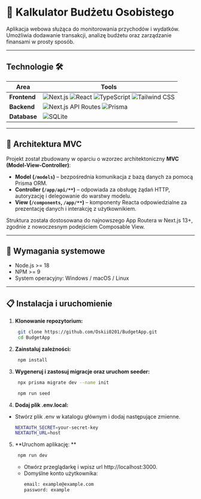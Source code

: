 # 📄 Kalkulator Budżetu Osobistego
Aplikacja webowa służąca do monitorowania przychodów i wydatków. Umożliwia dodawanie transakcji, analizę budżetu oraz zarządzanie finansami w prosty sposób.

---

## Technologie 🛠

| Area            | Tools                                                                                                                                                                                                                                                                                                                                                                                        |
|------------------|----------------------------------------------------------------------------------------------------------------------------------------------------------------------------------------------------------------------------------------------------------------------------------------------------------------------------------------------------------------------------------------------|
| **Frontend**     | ![Next.js](https://img.shields.io/badge/-Next.js-000000?logo=nextdotjs&logoColor=white) ![React](https://img.shields.io/badge/-React-61DAFB?logo=react&logoColor=white) ![TypeScript](https://img.shields.io/badge/-TypeScript-3178C6?logo=typescript&logoColor=white) ![Tailwind CSS](https://img.shields.io/badge/-TailwindCSS-38B2AC?logo=tailwindcss&logoColor=white)                    |
| **Backend**      | ![Next.js API Routes](https://img.shields.io/badge/-Next.js%20API-000000?logo=nextdotjs&logoColor=white) ![Prisma](https://img.shields.io/badge/-Prisma-2D3748?logo=prisma&logoColor=white)                                                                                                                                                                                                  |
| **Database**     | ![SQLite](https://img.shields.io/badge/SQLite-07405E?style=flat&compact=true&logo=sqlite&logoColor=white)                                                                                                                                                                                                                                                                                                   |

---

## 🧱 Architektura MVC

Projekt został zbudowany w oparciu o wzorzec architektoniczny **MVC (Model-View-Controller)**:

- **Model (`/models`)** – bezpośrednia komunikacja z bazą danych za pomocą Prisma ORM.
- **Controller (`/app/api/**`)** – odpowiada za obsługę żądań HTTP, autoryzację i delegowanie do warstwy modelu.
- **View (`/components`, `/app/**`)** – komponenty Reacta odpowiedzialne za prezentację danych i interakcję z użytkownikiem.

Struktura została dostosowana do najnowszego App Routera w Next.js 13+, zgodnie z nowoczesnym podejściem Composable View.

---

## 🧰 Wymagania systemowe

- Node.js >= 18
- NPM >= 9
- System operacyjny: Windows / macOS / Linux

---

## 📋 Instalacja i uruchomienie

1. **Klonowanie repozytorium:**
   ```bash
    git clone https://github.com/Oskii0201/BudgetApp.git
    cd BudgetApp
   ```
2. **Zainstaluj zależności:**
   ```bash
    npm install
   ```
3. **Wygeneruj i zastosuj migracje oraz uruchom seeder:**
   ```bash
    npx prisma migrate dev --name init
   ```
   ```bash
    npm run seed
   ```
4. **Dodaj plik .env.local:**
- Stwórz plik .env w katalogu głównym i dodaj następujące zmienne.
    ```bash
    NEXTAUTH_SECRET=your-secret-key
    NEXTAUTH_URL=host
    ```
5. **Uruchom aplikację: **
   ```bash
    npm run dev
   ```
    - Otwórz przeglądarkę i wpisz url http://localhost:3000.
    - Domyślne konto użytkownika:
      ```bash
      email: example@example.com
      password: example
      ```